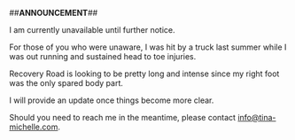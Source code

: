 ##**ANNOUNCEMENT**##

I am currently unavailable until further notice.

For those of you who were unaware, I was hit by a truck last summer while I was out running and sustained head to toe injuries.  

Recovery Road is looking to be pretty long and intense since my right foot was the only spared body part.  

I will provide an update once things become more clear.

Should you need to reach me in the meantime, please contact info@tina-michelle.com.